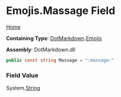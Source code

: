 # Emojis\.Massage Field

[Home](../../../README.md)

**Containing Type**: [DotMarkdown](../../README.md)\.[Emojis](../README.md)

**Assembly**: DotMarkdown\.dll

```csharp
public const string Massage = ":massage:"
```

### Field Value

System\.[String](https://docs.microsoft.com/en-us/dotnet/api/system.string)